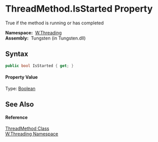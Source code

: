 ThreadMethod.IsStarted Property
===============================
   True if the method is running or has completed

  **Namespace:**  [W.Threading][1]  
  **Assembly:**  Tungsten (in Tungsten.dll)

Syntax
------

```csharp
public bool IsStarted { get; }
```

#### Property Value
Type: [Boolean][2]

See Also
--------

#### Reference
[ThreadMethod Class][3]  
[W.Threading Namespace][1]  

[1]: ../README.md
[2]: http://msdn.microsoft.com/en-us/library/a28wyd50
[3]: README.md